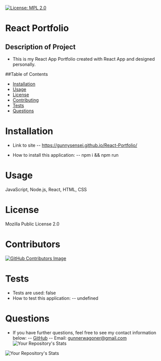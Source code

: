 [![License: MPL 2.0](https://img.shields.io/badge/License-MPL_2.0-brightgreen.svg)](https://opensource.org/licenses/MPL-2.0)

# React Portfolio

## Description of Project

- This is my React App Portfolio created with React App and designed personally.

##Table of Contents

- [Installation](#Installation)
- [Usage](#Usage)
- [License](#License)
- [Contributing](#Contributing)
- [Tests](#Tests)
- [Questions](#Questions)

# Installation

- Link to site
  -- https://gunnysensei.github.io/React-Portfolio/ 

- How to install this application:
  -- npm i && npm run

# Usage

JavaScript, Node.js, React, HTML, CSS

# License

Mozilla Public License 2.0

# Contributors

[![GitHub Contributors Image](https://contrib.rocks/image?repo=GunnySensei/Gunner-Wagoner-React-Portfolio)](https://github.com/GunnySensei/Gunner-Wagoner-React-Portfolio)

# Tests

- Tests are used: false
- How to test this application:
  -- undefined

# Questions

- If you have further questions, feel free to see my contact information below:
  -- [GitHub](https://github.com/GunnySensei)
  -- Email: gunnerwagoner@gmail.com
  <br>
  ![Your Repository's Stats](https://github-readme-stats.vercel.app/api/top-langs/?username=GunnySensei&theme=blue-green)

![Your Repository's Stats](https://github-readme-stats.vercel.app/api?username=GunnySensei&show_icons=true)
